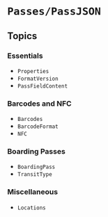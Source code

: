 # ``Passes/PassJSON``

## Topics

### Essentials

- ``Properties``
- ``FormatVersion``
- ``PassFieldContent``

### Barcodes and NFC

- ``Barcodes``
- ``BarcodeFormat``
- ``NFC``

### Boarding Passes

- ``BoardingPass``
- ``TransitType``

### Miscellaneous

- ``Locations``